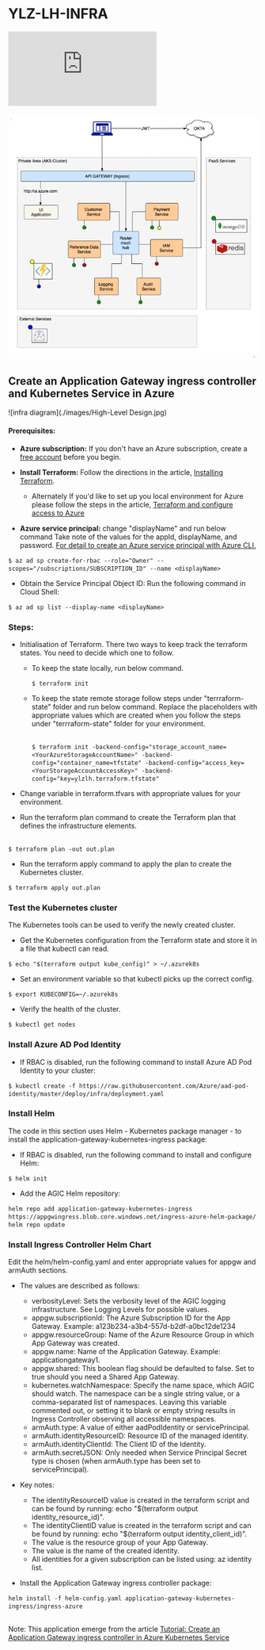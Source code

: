 # YLZ-LH-INFRA

<div class="iframe_container">
  <iframe src="http://www.youtube.com/embed/E-ONNjFoOx0" frameborder="0" allowfullscreen="allowfullscreen"> </iframe>
</div>

![High-Level Design](./_images/High-Level_Design.png)

## Create an Application Gateway ingress controller and Kubernetes Service in Azure

![infra diagram](./images/High-Level Design.jpg)

#### Prerequisites:

* **Azure subscription:** If you don't have an Azure subscription, create a [free account](https://azure.microsoft.com/free/?ref=microsoft.com&utm_source=microsoft.com&utm_medium=docs&utm_campaign=visualstudio) before you begin.

* **Install Terraform:** Follow the directions in the article, [Installing Terraform](https://learn.hashicorp.com/terraform/azure/install_az).
     * Alternately If you'd like to set up you local environment for Azure please follow the steps in the article, [Terraform and configure access to Azure](https://docs.microsoft.com/en-us/azure/terraform/terraform-install-configure)

* **Azure service principal:** change "displayName" and run below command   Take note of the values for the appId, displayName, and password.
[For detail to create an Azure service principal with Azure CLI.](https://docs.microsoft.com/en-us/cli/azure/create-an-azure-service-principal-azure-cli?view=azure-cli-latest)

```
$ az ad sp create-for-rbac --role="Owner" --scopes="/subscriptions/SUBSCRIPTION_ID" --name <displayName>

```

* Obtain the Service Principal Object ID: Run the following command in Cloud Shell:

```
$ az ad sp list --display-name <displayName>

```

### Steps:

* Initialisation of Terraform. There two ways to keep track the terraform states. You need to decide which one to follow.

  * To keep the state locally, run below command.

    ```
    $ terraform init
    ```
  * To keep the state remote storage follow steps under "terrraform-state" folder and run below command. Replace the placeholders with appropriate values which are created when you follow the steps under "terrraform-state" folder  for your environment.

    ```

    $ terraform init -backend-config="storage_account_name=<YourAzureStorageAccountName>" -backend-config="container_name=tfstate" -backend-config="access_key=<YourStorageAccountAccessKey>" -backend-config="key=ylzlh.terraform.tfstate"

    ```

* Change variable in terraform.tfvars with appropriate values for your environment.

* Run the terraform plan command to create the Terraform plan that defines the infrastructure elements.

```

$ terraform plan -out out.plan

```

* Run the terraform apply command to apply the plan to create the Kubernetes cluster.

```
$ terraform apply out.plan

```
### Test the Kubernetes cluster

The Kubernetes tools can be used to verify the newly created cluster.

* Get the Kubernetes configuration from the Terraform state and store it in a file that kubectl can read.
```
$ echo "$(terraform output kube_config)" > ~/.azurek8s

```
* Set an environment variable so that kubectl picks up the correct config.

```
$ export KUBECONFIG=~/.azurek8s
```

* Verify the health of the cluster.

```
$ kubectl get nodes
```

### Install Azure AD Pod Identity

* If RBAC is disabled, run the following command to install Azure AD Pod Identity to your cluster:

```
$ kubectl create -f https://raw.githubusercontent.com/Azure/aad-pod-identity/master/deploy/infra/deployment.yaml

```


### Install Helm

The code in this section uses Helm - Kubernetes package manager - to install the application-gateway-kubernetes-ingress package:

* If RBAC is disabled, run the following command to install and configure Helm:

```
$ helm init

```

* Add the AGIC Helm repository:

```
helm repo add application-gateway-kubernetes-ingress https://appgwingress.blob.core.windows.net/ingress-azure-helm-package/
helm repo update

```

### Install Ingress Controller Helm Chart

Edit the helm/helm-config.yaml and enter appropriate values for appgw and armAuth sections.

* The values are described as follows:

  * verbosityLevel: Sets the verbosity level of the AGIC logging infrastructure. See Logging Levels for possible values.
  * appgw.subscriptionId: The Azure Subscription ID for the App Gateway. Example: a123b234-a3b4-557d-b2df-a0bc12de1234
  * appgw.resourceGroup: Name of the Azure Resource Group in which App Gateway was created.
  * appgw.name: Name of the Application Gateway. Example: applicationgateway1.
  * appgw.shared: This boolean flag should be defaulted to false. Set to true should you need a Shared App Gateway.
  * kubernetes.watchNamespace: Specify the name space, which AGIC should watch. The namespace can be a single string value, or a comma-separated list of namespaces. Leaving this variable commented out, or setting it to blank or empty string results in Ingress Controller observing all accessible namespaces.
  * armAuth.type: A value of either aadPodIdentity or servicePrincipal.
  * armAuth.identityResourceID: Resource ID of the managed identity.
  * armAuth.identityClientId: The Client ID of the Identity.
  * armAuth.secretJSON: Only needed when Service Principal Secret type is chosen (when armAuth.type has been set to servicePrincipal).

* Key notes:

  * The identityResourceID value is created in the terraform script and can be found by running: echo "$(terraform output identity_resource_id)".
  * The identityClientID value is created in the terraform script and can be found by running: echo "$(terraform output identity_client_id)".
  * The <resource-group> value is the resource group of your App Gateway.
  * The <identity-name> value is the name of the created identity.
  * All identities for a given subscription can be listed using: az identity list.


* Install the Application Gateway ingress controller package:
```
helm install -f helm-config.yaml application-gateway-kubernetes-ingress/ingress-azure


```

Note: This application emerge from the article [Tutorial: Create an Application Gateway ingress controller in Azure Kubernetes Service](https://docs.microsoft.com/en-us/azure/terraform/terraform-create-k8s-cluster-with-aks-applicationgateway-ingress)
